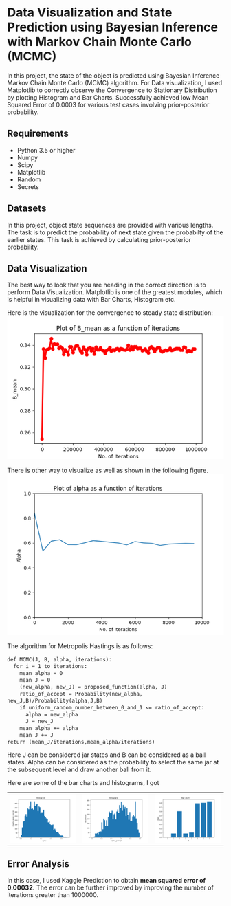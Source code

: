 # Data Visualization and State Prediction using Bayesian Inference with Markov Chain Monte Carlo (MCMC)
In this project, the state of the object is predicted using Bayesian Inference Markov Chain Monte Carlo (MCMC) algorithm. For Data visualization, I used Matplotlib to correctly observe the Convergence to Stationary Distribution by plotting Histogram and Bar Charts. Successfully achieved low Mean Squared Error of 0.0003 for various test cases involving prior-posterior probability.

## Requirements
* Python 3.5 or higher
* Numpy
* Scipy
* Matplotlib
* Random
* Secrets

## Datasets
In this project, object state sequences are provided with various lengths. The task is to predict the probability of next state given the probabilty of the earlier states.
This task is achieved by calculating prior-posterior probability.

## Data Visualization
The best way to look that you are heading in the correct direction is to perform Data Visualization. Matplotlib is one of the greatest modules, which is helpful in visualizing data with Bar Charts, Histogram etc.

Here is the visualization for the convergence to steady state distribution:
![Convergence to Stationary Distribution](https://github.com/kedarvkunte/Data-Visualization-and-State-Prediction-using-Bayesian-Inference-with-Markov-Chain-Monte-Carlo/blob/master/Plots/Plot%20of%20B_mean%20vs%20Iterations%20for%201000000%20iterations.png)

There is other way to visualize as well as shown in the following figure.
![Convergence to Stationary Distribution other way round](https://github.com/kedarvkunte/Data-Visualization-and-State-Prediction-using-Bayesian-Inference-with-Markov-Chain-Monte-Carlo/blob/master/Plots/Plot%20of%20alpha%20as%20function%20of%20iterations.png)

The algorithm for Metropolis Hastings is as follows:
```
def MCMC(J, B, alpha, iterations):
  for i = 1 to iterations:
    mean_alpha = 0
    mean_J = 0
    (new_alpha, new_J) = proposed_function(alpha, J)
    ratio_of_accept = Probability(new_alpha, new_J,B)/Probability(alpha,J,B)
    if uniform_random_number_between_0_and_1 <= ratio_of_accept:
      alpha = new_alpha
      J = new_J
    mean_alpha += alpha
    mean_J += J
return (mean_J/iterations,mean_alpha/iterations)
```
Here J can be considered jar states and B can be considered as a ball states. Alpha can be considered as the probability to select the same jar at the subsequent level and draw another ball from it.

Here are some of the bar charts and histograms, I got

|                           |                           |                           |
|:-------------------------:|:-------------------------:|:-------------------------:|
|![Histogram 1](https://github.com/kedarvkunte/Data-Visualization-and-State-Prediction-using-Bayesian-Inference-with-Markov-Chain-Monte-Carlo/blob/master/Plots/Histogram%201.png)|![Histogram 2](https://github.com/kedarvkunte/Data-Visualization-and-State-Prediction-using-Bayesian-Inference-with-Markov-Chain-Monte-Carlo/blob/master/Plots/Histogram%202.png)|![Bar Chart 1](https://github.com/kedarvkunte/Data-Visualization-and-State-Prediction-using-Bayesian-Inference-with-Markov-Chain-Monte-Carlo/blob/master/Plots/Bar%20Chart%201.png)|
    
## Error Analysis

In this case, I used Kaggle Prediction to obtain **mean squared error of 0.00032.** The error can be further improved by improving the number of iterations greater than 1000000.




